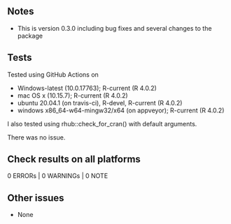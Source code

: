 ## Notes

- This is version 0.3.0 including bug fixes and several
  changes to the package

## Tests

Tested using GitHub Actions on 

* Windows-latest (10.0.17763); R-current (R 4.0.2)
* mac OS x (10.15.7); R-current (R 4.0.2)
* ubuntu 20.04.1 (on travis-ci), R-devel, R-current (R 4.0.2)
* windows x86_64-w64-mingw32/x64 (on appveyor); R-current (R 4.0.2)

I also tested using rhub::check_for_cran() with default arguments.

There was no issue.

## Check results on all platforms

0 ERRORs | 0 WARNINGs | 0 NOTE

## Other issues

- None
